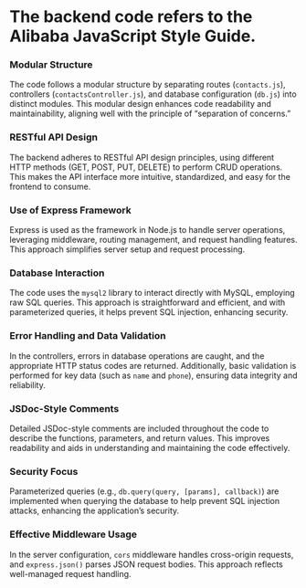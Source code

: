 # The backend code refers to the Alibaba JavaScript Style Guide.
### Modular Structure
The code follows a modular structure by separating routes (`contacts.js`), controllers (`contactsController.js`), and database configuration (`db.js`) into distinct modules. This modular design enhances code readability and maintainability, aligning well with the principle of “separation of concerns.”
### RESTful API Design
The backend adheres to RESTful API design principles, using different HTTP methods (GET, POST, PUT, DELETE) to perform CRUD operations. This makes the API interface more intuitive, standardized, and easy for the frontend to consume.
### Use of Express Framework
Express is used as the framework in Node.js to handle server operations, leveraging middleware, routing management, and request handling features. This approach simplifies server setup and request processing.
### Database Interaction
The code uses the `mysql2` library to interact directly with MySQL, employing raw SQL queries. This approach is straightforward and efficient, and with parameterized queries, it helps prevent SQL injection, enhancing security.
### Error Handling and Data Validation
In the controllers, errors in database operations are caught, and the appropriate HTTP status codes are returned. Additionally, basic validation is performed for key data (such as `name` and `phone`), ensuring data integrity and reliability.
### JSDoc-Style Comments
Detailed JSDoc-style comments are included throughout the code to describe the functions, parameters, and return values. This improves readability and aids in understanding and maintaining the code effectively.
### Security Focus
Parameterized queries (e.g., `db.query(query, [params], callback)`) are implemented when querying the database to help prevent SQL injection attacks, enhancing the application’s security.
### Effective Middleware Usage
In the server configuration, `cors` middleware handles cross-origin requests, and `express.json()` parses JSON request bodies. This approach reflects well-managed request handling.
